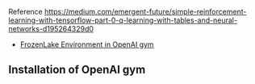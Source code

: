 Reference https://medium.com/emergent-future/simple-reinforcement-learning-with-tensorflow-part-0-q-learning-with-tables-and-neural-networks-d195264329d0

* [FrozenLake Environment in OpenAI gym](https://gym.openai.com/envs/FrozenLake-v0/)

## Installation of OpenAI gym